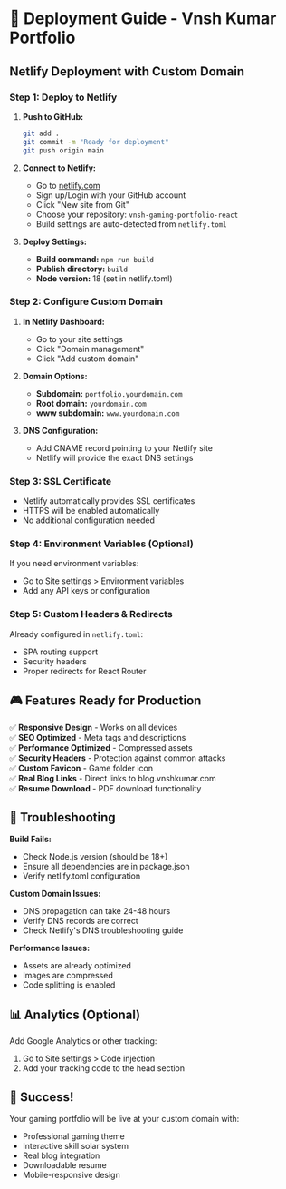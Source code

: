 # 🚀 Deployment Guide - Vnsh Kumar Portfolio

## Netlify Deployment with Custom Domain

### Step 1: Deploy to Netlify

1. **Push to GitHub:**
   ```bash
   git add .
   git commit -m "Ready for deployment"
   git push origin main
   ```

2. **Connect to Netlify:**
   - Go to [netlify.com](https://netlify.com)
   - Sign up/Login with your GitHub account
   - Click "New site from Git"
   - Choose your repository: `vnsh-gaming-portfolio-react`
   - Build settings are auto-detected from `netlify.toml`

3. **Deploy Settings:**
   - **Build command:** `npm run build`
   - **Publish directory:** `build`
   - **Node version:** 18 (set in netlify.toml)

### Step 2: Configure Custom Domain

1. **In Netlify Dashboard:**
   - Go to your site settings
   - Click "Domain management"
   - Click "Add custom domain"

2. **Domain Options:**
   - **Subdomain:** `portfolio.yourdomain.com`
   - **Root domain:** `yourdomain.com`
   - **www subdomain:** `www.yourdomain.com`

3. **DNS Configuration:**
   - Add CNAME record pointing to your Netlify site
   - Netlify will provide the exact DNS settings

### Step 3: SSL Certificate

- Netlify automatically provides SSL certificates
- HTTPS will be enabled automatically
- No additional configuration needed

### Step 4: Environment Variables (Optional)

If you need environment variables:
- Go to Site settings > Environment variables
- Add any API keys or configuration

### Step 5: Custom Headers & Redirects

Already configured in `netlify.toml`:
- SPA routing support
- Security headers
- Proper redirects for React Router

## 🎮 Features Ready for Production

✅ **Responsive Design** - Works on all devices  
✅ **SEO Optimized** - Meta tags and descriptions  
✅ **Performance Optimized** - Compressed assets  
✅ **Security Headers** - Protection against common attacks  
✅ **Custom Favicon** - Game folder icon  
✅ **Real Blog Links** - Direct links to blog.vnshkumar.com  
✅ **Resume Download** - PDF download functionality  

## 🔧 Troubleshooting

**Build Fails:**
- Check Node.js version (should be 18+)
- Ensure all dependencies are in package.json
- Verify netlify.toml configuration

**Custom Domain Issues:**
- DNS propagation can take 24-48 hours
- Verify DNS records are correct
- Check Netlify's DNS troubleshooting guide

**Performance Issues:**
- Assets are already optimized
- Images are compressed
- Code splitting is enabled

## 📊 Analytics (Optional)

Add Google Analytics or other tracking:
1. Go to Site settings > Code injection
2. Add your tracking code to the head section

## 🎯 Success!

Your gaming portfolio will be live at your custom domain with:
- Professional gaming theme
- Interactive skill solar system
- Real blog integration
- Downloadable resume
- Mobile-responsive design 
